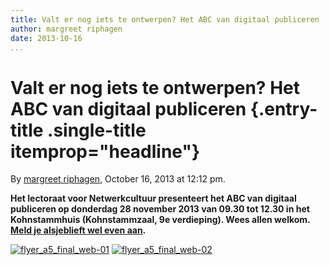 ```yaml
---
title: Valt er nog iets te ontwerpen? Het ABC van digitaal publiceren
author: margreet riphagen
date: 2013-10-16
...
```


# Valt er nog iets te ontwerpen? Het ABC van digitaal publiceren {.entry-title .single-title itemprop="headline"}

By [margreet
riphagen](http://networkcultures.org/digitalpublishing/author/arjen/ "Posts by margreet riphagen"),
October 16, 2013 at 12:12 pm.

**Het lectoraat voor Netwerkcultuur presenteert het ABC van digitaal
publiceren op donderdag 28 november 2013 van 09.30 tot 12.30 in het
Kohnstammhuis (Kohnstammzaal, 9e verdieping). Wees allen welkom. [Meld
je alsjeblieft wel even
aan](https://docs.google.com/forms/d/17VkX64WM8LRrh7r4y4nCc6xKTqYcMGrH2LjrnYMAz-s/edit).**

[![flyer\_a5\_final\_web-01](imgs/flyer_a5_final_web-01.jpg)]()
[![flyer\_a5\_final\_web-02](imgs/flyer_a5_final_web-02.jpg)]()
